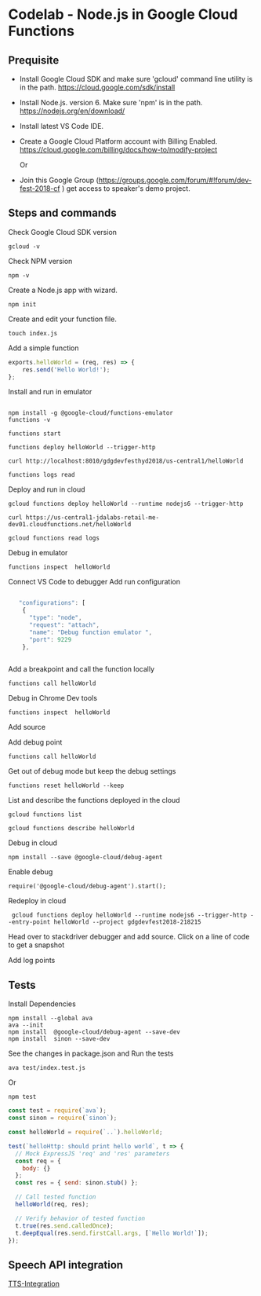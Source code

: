 # Codelab - Node.js in Google Cloud Functions

## Prequisite 

* Install Google Cloud SDK and make sure 'gcloud' command line utility is in the path. https://cloud.google.com/sdk/install
* Install Node.js. version 6. Make sure 'npm' is in the path. https://nodejs.org/en/download/
* Install latest VS Code IDE.
* Create a Google Cloud Platform account with Billing Enabled. https://cloud.google.com/billing/docs/how-to/modify-project

    Or 
* Join this Google Group (https://groups.google.com/forum/#!forum/dev-fest-2018-cf ) get access to speaker's demo project. 

## Steps and commands

Check Google Cloud SDK version 

```gcloud -v```

Check NPM version

```npm -v```

Create a Node.js app with wizard.

```npm init```

Create and edit your function file.

```touch index.js```

Add a simple function 

``` javascript 
exports.helloWorld = (req, res) => {
	res.send('Hello World!');
};
```

Install and run in emulator 

```

npm install -g @google-cloud/functions-emulator
functions -v

functions start

functions deploy helloWorld --trigger-http
 
curl http://localhost:8010/gdgdevfesthyd2018/us-central1/helloWorld

functions logs read

```

Deploy and run in cloud 

```
gcloud functions deploy helloWorld --runtime nodejs6 --trigger-http

curl https://us-central1-jdalabs-retail-me-dev01.cloudfunctions.net/helloWorld

gcloud functions read logs

```


Debug in emulator 
```
functions inspect  helloWorld
```
Connect VS Code to debugger 
Add run configuration 
``` javascript 

   "configurations": [
    {
      "type": "node",
      "request": "attach",
      "name": "Debug function emulator ",
      "port": 9229
    },
    
```
Add a breakpoint and call the function locally  
```
functions call helloWorld
```
Debug in Chrome Dev tools
``` 
functions inspect  helloWorld
```
Add source 

Add debug point 

```
functions call helloWorld
``` 
Get out of debug mode but keep the debug settings 
```
functions reset helloWorld --keep
 ```
List and describe the functions deployed in the cloud  
```
gcloud functions list

gcloud functions describe helloWorld
```
Debug in cloud 
```
npm install --save @google-cloud/debug-agent
```
Enable debug
```
require('@google-cloud/debug-agent').start();
```
Redeploy in cloud 
```
 gcloud functions deploy helloWorld --runtime nodejs6 --trigger-http --entry-point helloWorld --project gdgdevfest2018-218215
```

Head over to stackdriver debugger and add source. Click on a line of code to get a snapshot 

Add log points 

## Tests

Install Dependencies
```
npm install --global ava
ava --init
npm install  @google-cloud/debug-agent --save-dev
npm install  sinon --save-dev

```
See the changes in package.json and Run the tests 
```
ava test/index.test.js
```
Or
```
npm test
```

``` javascript 
const test = require(`ava`);
const sinon = require(`sinon`);

const helloWorld = require(`..`).helloWorld;

test(`helloHttp: should print hello world`, t => {
  // Mock ExpressJS 'req' and 'res' parameters
  const req = {
    body: {}
  };
  const res = { send: sinon.stub() };

  // Call tested function
  helloWorld(req, res);

  // Verify behavior of tested function
  t.true(res.send.calledOnce);
  t.deepEqual(res.send.firstCall.args, [`Hello World!`]);
});
```

## Speech API integration 

[TTS-Integration](docs/TTS-Integration.md)


